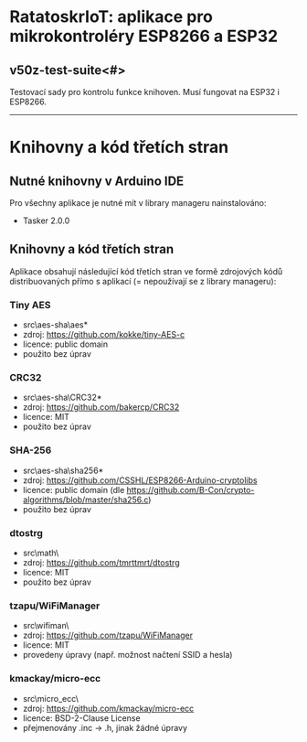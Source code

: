 # RatatoskrIoT: aplikace pro mikrokontroléry ESP8266 a ESP32

## **v50z-test-suite<#>**

Testovací sady pro kontrolu funkce knihoven. Musí fungovat na ESP32 i ESP8266.

---


# Knihovny a kód třetích stran

## Nutné knihovny v Arduino IDE
Pro všechny aplikace je nutné mít v library manageru nainstalováno:
- Tasker 2.0.0

## Knihovny a kód třetích stran 

Aplikace obsahují následující kód třetích stran ve formě zdrojových kódů distribuovaných přímo s aplikací (= nepoužívají se z library manageru):

### Tiny AES
- src\aes-sha\aes*
- zdroj: https://github.com/kokke/tiny-AES-c
- licence: public domain
- použito bez úprav

### CRC32
- src\aes-sha\CRC32*
- zdroj: https://github.com/bakercp/CRC32
- licence: MIT
- použito bez úprav

### SHA-256
- src\aes-sha\sha256*
- zdroj: https://github.com/CSSHL/ESP8266-Arduino-cryptolibs
- licence: public domain (dle https://github.com/B-Con/crypto-algorithms/blob/master/sha256.c)
- použito bez úprav

### dtostrg
- src\math\
- zdroj: https://github.com/tmrttmrt/dtostrg
- licence: MIT
- použito bez úprav

### tzapu/WiFiManager
- src\wifiman\
- zdroj: https://github.com/tzapu/WiFiManager
- licence: MIT
- provedeny úpravy (např. možnost načtení SSID a hesla)

### kmackay/micro-ecc
- src\micro_ecc\
- zdroj: https://github.com/kmackay/micro-ecc
- licence: BSD-2-Clause License
- přejmenovány .inc -> .h, jinak žádné úpravy


